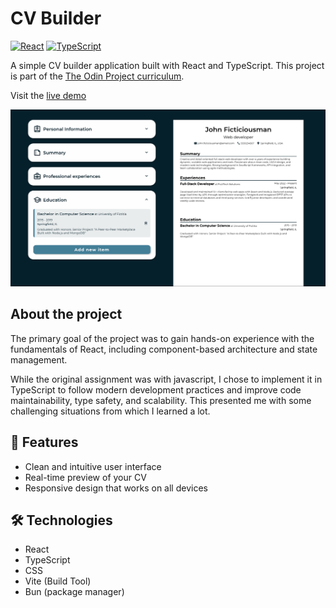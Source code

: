 # CV Builder

[![React](https://img.shields.io/badge/React-v19-blue)](https://react.dev) [![TypeScript](https://img.shields.io/badge/TypeScript-v5-blue)](https://www.typescriptlang.org)

A simple CV builder application built with React and TypeScript. This project is part of the [The Odin Project curriculum](https://www.theodinproject.com/).

Visit the [live demo](https://cv-builder-fran-dv.netlify.app/)

![Site preview](/src/assets/preview.png)

## About the project

The primary goal of the project was to gain hands-on experience with the fundamentals of React, including component-based architecture and state management.

While the original assignment was with javascript, I chose to implement it in TypeScript to follow modern development practices and improve code maintainability, type safety, and scalability. This presented me with some challenging situations from which I learned a lot.

## 🚀 Features

- Clean and intuitive user interface
- Real-time preview of your CV
- Responsive design that works on all devices

## 🛠️ Technologies

- React
- TypeScript
- CSS
- Vite (Build Tool)
- Bun (package manager)
